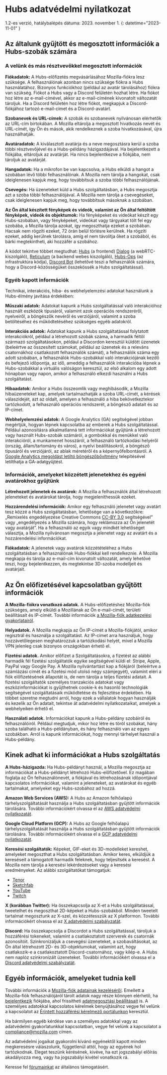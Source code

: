 ﻿# Hubs adatvédelmi nyilatkozat
1.2-es verzió, hatálybalépés dátuma: 2023. november 1.
{: datetime="2023-11-01" }

## Az általunk gyűjtött és megosztott információk a Hubs-szobák számára

### A velünk és más résztvevőkkel megosztott információk
__Fiókadatok:__ A Hubs-előfizetés megvásárlásához Mozilla-fiókra lesz szüksége. A felhasználónak azonban nincs szüksége fiókra a Hubs használatához. Bizonyos funkciókhoz (például az avatár tárolásához) fiókra van szükség. Fiókot a Hubs vagy a Discord felületén hozhat létre. Ha fiókot hoz létre az e-mail-címével, akkor az e-mail-címének kivonatolt változatát tároljuk. Ha a Discord felületén hoz létre fiókot, megkapjuk a Discord-fiókjához tartozó e-mail-címet és a Discord-avatárt.

__Szobanevek és URL-címek:__ A szobák és szobanevek nyilvánosan elérhetők az URL-cím birtokában. A Mozilla eltárolja a megosztott hivatkozás nevét és URL-címét, így Ön és mások, akik rendelkeznek a szoba hivatkozásával, újra használhatják.

__Avatáradatok:__ A kiválasztott avatárja és a neve megosztásra kerül a szoba többi résztvevőjével és a Hubs-példány házigazdájával. Ha bejelentkezett a fiókjába, eltároljuk az avatárját. Ha nincs bejelentkezve a fiókjába, nem tároljuk az avatárját.

__Hangadatok:__ Ha a mikrofon be van kapcsolva, a Hubs elküldi a hangot a szobában lévő többi felhasználónak. A Mozilla nem tárolja a hangokat, csak ideiglenesen kapjuk meg, hogy továbbítsuk a szoba többi felhasználójának.

__Csevegés:__ Ha üzeneteket küld a Hubs szolgáltatásban, a Hubs megosztja azt a szoba többi felhasználójával. A Mozilla nem tárolja a csevegéseket, csak ideiglenesen kapjuk meg, hogy továbbítsuk másoknak a szobában.

__Az Ön által készített fényképek és videók, valamint az Ön által feltöltött fényképek, videók és objektumok:__ Ha fényképeket és videókat készít egy Hubs-szobában, vagy fényképeket, videókat vagy tárgyakat tölt fel egy szobába, a Mozilla tárolja azokat, így megoszthatja ezeket a szobában. Hacsak nem rögzíti ezeket, 72 órán belül törlésre kerülnek. Ha rögzíti ezeket, addig kerülnek tárolásra, amíg el nem távolítja őket a szobából, és bárki megtekintheti, aki hozzáfér a szobához.

A kódot tekintve többet megtudhat: [Hubs](https://github.com/mozilla/hubs) (a frontend) [Dialog](https://github.com/mozilla/dialog/) (a webRTC-kiszolgáló), [Reticulum](https://github.com/mozilla/reticulum) (a backend webes kiszolgáló), [Hubs-Ops](https://github.com/mozilla/hubs-ops) (az infrastruktúra kódja), [Discord Bot](https://github.com/MozillaReality/hubs-discord-bot) (lehetővé teszi a felhasználók számára, hogy a Discord-közösségüket összekössék a Hubs szolgáltatással).

### Egyéb kapott információk
Technikai, interakciós, hiba- és webhelyelemzési adatokat használunk a Hubs-élmény javítása érdekében:

__Műszaki adatok:__ Adatokat kapunk a Hubs szolgáltatással való interakcióhoz használt eszközök típusáról, valamint azok operációs rendszeréről, nyelveiről, a böngészők nevéről és verziójáról, valamint a szoba betöltéséhez és működtetéséhez szükséges egyéb adatokról. 

__Interakciós adatok:__ Adatokat kapunk a Hubs szolgáltatással folytatott interakciókról, például a létrehozott szobák száma, a harmadik féltől származó szolgáltatásokon, például a Discordon keresztül küldött üzenetek (beleértve az összesített számokat, például az üzenetek és a releváns csatornákhoz csatlakozott felhasználók számát), a felhasználók száma egy adott szobában, a felhasználók Hubs-szobákkal való interakciójának kezdő és befejező időpontja, az idő, ameddig a felhasználók interakcióba lépnek a Hubs-szobákkal a virtuális valóságon keresztül, az első alkalom egy adott hónapban vagy napon, amikor a felhasználó elkezdi használni a Hubs szolgáltatást. 

__Hibaadatok:__ Amikor a Hubs összeomlik vagy meghibásodik, a Mozilla hibaüzeneteket kap, amelyek tartalmazhatják a szoba URL-címét, a kérések válaszidejét, azt az oldalt, amelyen a felhasználó a hiba bekövetkeztekor tartózkodott, a felhasználó operációs rendszerét, a böngésző adatait és az IP-címet.

__Webhelyelemzési adatok:__ A Google Analytics (GA) segítségével jobban megértjük, hogyan lépnek kapcsolatba az emberek a Hubs szolgáltatással. Például azonosításra alkalmatlanná tett információkat gyűjtünk a létrehozott vagy használt Hubs-szobák számáról, a gombokkal és menükkel való interakcióról, a munkamenet hosszáról, a felhasználó tartózkodási helyéről (ország, állam/tartomány és város), a nyelvi beállításokról, a böngésző típusáról és verziójáról, az ablak méretéről és a képernyőfelbontásról. A [Google Analytics megoldást letiltó böngészőbővítmény](https://tools.google.com/dlpage/gaoptout) telepítésével letilthatja a GA-adatgyűjtést.

### Információk, amelyeket közzétett jelenetekhez és egyéni avatárokhoz gyűjtünk
__Létrehozott jelenetek és avatárok:__ A Mozilla a felhasználók által létrehozott jeleneteket és avatárokat tárolja, hogy megjeleníthessük ezeket.

__Hozzárendelési információk:__ Amikor egy felhasználó jelenetet vagy avatárt tesz közzé a Hubs szolgáltatásban, lehetősége van a következőkre: „Remixelés engedélyezése Creative Commons [CC-BY 3.0](https://creativecommons.org/licenses/by/3.0/) segítségével” vagy „engedélyezés a Mozilla számára, hogy reklámozza az Ön jelenetét vagy avatárját”. Ha a felhasználó az egyik vagy mindkét lehetőséget választja, a Mozilla nyilvánosan megosztja a jelenetet vagy az avatárt és a hozzárendelési információkat.

__Fiókadatok:__ A jelenetek vagy avatárok közzétételéhez a Hubs szolgáltatásban a felhasználónak Hubs-fiókkal kell rendelkeznie. A Mozilla megkapja és tárolja az e-mail-cím kivonatolt változatát, amely lehetővé teszi, hogy bejelentkezzen, és megtekintse 3D-szoba modelljeit és avatárjait.

## Az Ön előfizetésével kapcsolatban gyűjtött információk
__A Mozilla-fiókra vonatkozó adatok.__ A Hubs-előfizetéshez Mozilla-fiók szükséges, amely elküldi a Mozillának az Ön e-mail-címét, területi beállításait és IP-címét. További információk [a Mozilla-fiók adatkezelési gyakorlatairól](https://www.mozilla.org/privacy/firefox/#firefox-accounts-join-firefox).

__Helyadatok.__ A Mozilla megkapja az Ön IP-címét a Mozilla-fiókjától, amikor regisztrál és használja a szolgáltatást. Az IP-címet arra használjuk, hogy hozzávetőlegesen meghatározzuk a tartózkodási helyét, mivel a Mozilla VPN jelenleg csak bizonyos országokban érhető el.

__Fizetési adatok.__ Amikor előfizet a Szolgáltatásokra, a fizetést az alábbi harmadik fél fizetési szolgáltatók egyike segítségével küldi el: Stripe, Apple, PayPal vagy Google Pay. A Mozilla nyilvántartást kap a fiókjáról (beleértve a számlázási címét és a fizetési mód utolsó négy számjegyét), valamint eléri a fiók előfizetésének állapotát is, de nem tárolja a teljes fizetési adatait. A fizetési szolgáltatók személyes tranzakciós adatokat vagy eszközinformációkat is gyűjthetnek cookie-k és hasonló technológiák segítségével szolgáltatásaik működtetése és fejlesztése érdekében. Ha többet szeretne megtudni arról, hogy ezek a vállalatok hogyan használják és kezelik az Ön adatait, tekintse át adatvédelmi nyilatkozataikat, amelyek a webhelyeiken érhető el.

__Használati adatok.__ Információkat kapunk a Hubs-példány szobáiról és felhasználóiról. Például megtudjuk, mikor hoz létre és töröl szobákat, hány szoba található a Hubs-példányban, és hány felhasználó van az egyes szobákban. Arról is kapunk információkat, hogy mennyi tárhelyet használ a Hubs-példány.

## Kinek adhat ki információkat a Hubs szolgáltatás
__A Hubs-házigazda:__ Ha Hubs-példányt használ, a Mozilla megosztja az információkat a Hubs-példányt létrehozó Hubs-előfizetővel. Ez magában foglalja az Ön felhasználónevét, a fiókjával és létrehozásának időpontjával kapcsolatos információkat, valamint a jeleneteket, az avatárokat és egyéb tartalmakat, amelyeket egy Hubs-szobához ad hozzá.  

__Amazon Web Services (AWS):__ A Hubs az Amazon felhőalapú tárhelyszolgáltatását használja a Hubs szolgáltatásban gyűjtött információk tárolására. További információkért olvassa el az [AWS adatvédelmi nyilatkozatát](https://aws.amazon.com/privacy/).

__Google Cloud Platform (GCP):__ A Hubs az Google felhőalapú tárhelyszolgáltatását használja a Hubs szolgáltatásban gyűjtött információk tárolására. További információkért olvassa el a [GCP adatvédelmi nyilatkozatát](https://cloud.google.com/terms/cloud-privacy-notice).

__Keresési szolgáltatók:__ Képeket, GIF-eket és 3D-modelleket kereshet, amelyeket megoszthat a Hubs szolgáltatásban. Amikor keres, elküldjük a kereséseit a támogatott harmadik feleknek, hogy teljesítsék a keresést. A Mozilla nem tárolja a keresési lekérdezéseket vagy a keresési eredményeket. Az alábbi szolgáltatókat támogatjuk:
* [Tenor](https://tenor.com/legal-privacy)
* [Sketchfab](https://sketchfab.com/privacy)
* [YouTube](https://policies.google.com/privacy)
* [Twitch](https://www.twitch.tv/p/legal/privacy-policy/)

__X (korábban Twitter):__ Ha összekapcsolja az X-et a Hubs szolgáltatással, tweetelhet és megoszthat 2D-képeket a Hubs-szobákból. Minden tweetelt tartalmat megosztunk az X-szel, és közzétesszük az X platformon. További információkért olvassa el az [X adatvédelmi szabályzatát](https://twitter.com/privacy).

__Discord:__ Ha összekapcsolja a Discordot a Hubs szolgáltatással, tároljuk a hozzáférési tokeneket, valamint a csatlakoztatott szerverek és csatornák azonosítóit. Szinkronizáljuk a csevegési üzeneteket, a szobaváltásokat, az Ön által létrehozott 2D- és 3D-objektumokat, valamint azt, hogy csatlakozik-e a csatlakoztatott Discord-csatornához, vagy kilép-e. A Hubs nem naplóz szinkronizált üzeneteket. További információkért olvassa el a [Discord adatvédelmi szabályzatát](https://discordapp.com/privacy).

## Egyéb információk, amelyeket tudnia kell

További információk a [Mozilla-fiók adatainak kezeléséről](https://support.mozilla.org/kb/firefox-accounts-managing-account-data). Emellett a Mozilla-fiók felhasználójáról tárolt adatok nagy része könnyen elérhető, ha [bejelentkezik](https://accounts.firefox.com/signin) fiókjába, ahol frissítheti [adatmegosztási beállításait](https://accounts.firefox.com/settings/) is. A személyes adatokkal kapcsolatos kérelmek benyújtásához vegye fel velünk a kapcsolatot az [Érintett hozzáférési kérelmező portálunkon](https://privacyportal.onetrust.com/webform/1350748f-7139-405c-8188-22740b3b5587/4ba08202-2ede-4934-a89e-f0b0870f95f0) keresztül.

Ha bármilyen egyéb kérdése van a személyes adatokkal vagy az adatvédelmi gyakorlatunkkal kapcsolatban, vegye fel velünk a kapcsolatot a compliance@mozilla.com címen.

Az adatvédelmi jogaikat gyakorolni kívánó egyénektől kapott minden megkeresésre válaszolunk, függetlenül attól, hogy az egyének hol tartózkodnak. Eleget teszünk kérésének, kivéve, ha ezt jogszabályi előírás akadályozza meg, vagy ha jogszabályi kivétel vonatkozik rá.

Keresse fel [fórumainkat](https://support.mozilla.org/) az általános támogatásért.
